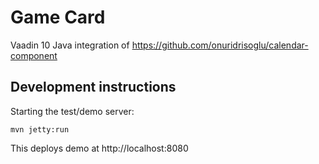 # Game Card

Vaadin 10 Java integration of https://github.com/onuridrisoglu/calendar-component

## Development instructions

Starting the test/demo server:
```
mvn jetty:run
```

This deploys demo at http://localhost:8080


